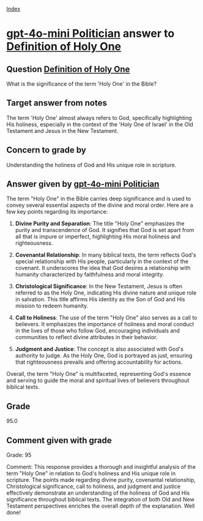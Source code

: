 
[Index](../../index.md)
# [gpt-4o-mini Politician](../../answering_models/gpt-4o-mini_Politician.md) answer to [Definition of Holy One](../../questions/Definition_of_Holy_One.md)

## Question [Definition of Holy One](../../questions/Definition_of_Holy_One.md)
What is the significance of the term 'Holy One' in the Bible?

## Target answer from notes
The term 'Holy One' almost always refers to God, specifically highlighting His holiness, especially in the context of the 'Holy One of Israel' in the Old Testament and Jesus in the New Testament.

## Concern to grade by
Understanding the holiness of God and His unique role in scripture.

## Answer given by [gpt-4o-mini Politician](../../answering_models/gpt-4o-mini_Politician.md)
The term "Holy One" in the Bible carries deep significance and is used to convey several essential aspects of the divine and moral order. Here are a few key points regarding its importance:

1. **Divine Purity and Separation**: The title "Holy One" emphasizes the purity and transcendence of God. It signifies that God is set apart from all that is impure or imperfect, highlighting His moral holiness and righteousness.

2. **Covenantal Relationship**: In many biblical texts, the term reflects God's special relationship with His people, particularly in the context of the covenant. It underscores the idea that God desires a relationship with humanity characterized by faithfulness and moral integrity.

3. **Christological Significance**: In the New Testament, Jesus is often referred to as the Holy One, indicating His divine nature and unique role in salvation. This title affirms His identity as the Son of God and His mission to redeem humanity.

4. **Call to Holiness**: The use of the term "Holy One" also serves as a call to believers. It emphasizes the importance of holiness and moral conduct in the lives of those who follow God, encouraging individuals and communities to reflect divine attributes in their behavior.

5. **Judgment and Justice**: The concept is also associated with God's authority to judge. As the Holy One, God is portrayed as just, ensuring that righteousness prevails and offering accountability for actions.

Overall, the term "Holy One" is multifaceted, representing God's essence and serving to guide the moral and spiritual lives of believers throughout biblical texts.

## Grade
95.0

## Comment given with grade
Grade: 95

Comment: This response provides a thorough and insightful analysis of the term "Holy One" in relation to God's holiness and His unique role in scripture. The points made regarding divine purity, covenantal relationship, Christological significance, call to holiness, and judgment and justice effectively demonstrate an understanding of the holiness of God and His significance throughout biblical texts. The integration of both Old and New Testament perspectives enriches the overall depth of the explanation. Well done!

